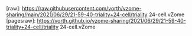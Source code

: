 
[img]: triality+24-cell.png
[quick]: https://vzome.com/app/?url=https%3A%2F%2Fraw.githubusercontent.com%2Fvorth%2Fvzome-sharing%2Fmain%2F2021%2F06%2F29%2F21-59-40-triality%2B24-cell%2Ftriality+24-cell.vZome
[embeddable]: https://vzome.com/app/embed.py?url=https%3A%2F%2Fvorth.github.io%2Fvzome-sharing%2F2021%2F06%2F29%2F21-59-40-triality%2B24-cell%2Ftriality+24-cell.vZome
[source]: https://github.com/vorth/vzome-sharing/tree/main/2021/06/29/21-59-40-triality+24-cell/
[pages]: https://vorth.github.io/vzome-sharing/2021/06/29/21-59-40-triality+24-cell/
[raw]: https://raw.githubusercontent.com/vorth/vzome-sharing/main/2021/06/29/21-59-40-triality+24-cell/triality 24-cell.vZome
[pagesraw]: https://vorth.github.io/vzome-sharing/2021/06/29/21-59-40-triality+24-cell/triality 24-cell.vZome
